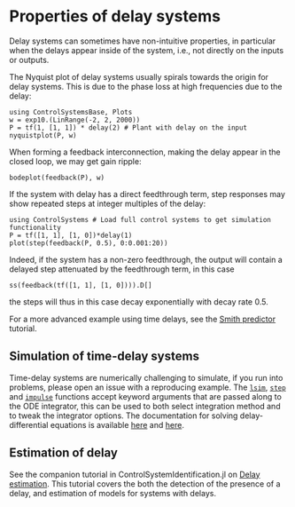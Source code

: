 # Properties of delay systems
Delay systems can sometimes have non-intuitive properties, in particular when the delays appear inside of the system, i.e., not directly on the inputs or outputs. 

The Nyquist plot of delay systems usually spirals towards the origin for delay systems. This is due to the phase loss at high frequencies due to the delay:
```@example DELAY
using ControlSystemsBase, Plots
w = exp10.(LinRange(-2, 2, 2000))
P = tf(1, [1, 1]) * delay(2) # Plant with delay on the input
nyquistplot(P, w)
```

When forming a feedback interconnection, making the delay appear in the closed loop, we may get gain ripple:
```@example DELAY
bodeplot(feedback(P), w)
```

If the system with delay has a direct feedthrough term, step responses may show repeated steps at integer multiples of the delay:
```@example DELAY
using ControlSystems # Load full control systems to get simulation functionality
P = tf([1, 1], [1, 0])*delay(1)
plot(step(feedback(P, 0.5), 0:0.001:20))
```
Indeed, if the system has a non-zero feedthrough, the output will contain a delayed step attenuated by the feedthrough term, in this case
```@example DELAY
ss(feedback(tf([1, 1], [1, 0]))).D[]
```
the steps will thus in this case decay exponentially with decay rate 0.5. 

For a more advanced example using time delays, see the [Smith predictor](@ref) tutorial.

## Simulation of time-delay systems
Time-delay systems are numerically challenging to simulate, if you run into problems, please open an issue with a reproducing example. The [`lsim`](@ref), [`step`](@ref) and [`impulse`](@ref) functions accept keyword arguments that are passed along to the ODE integrator, this can be used to both select integration method and to tweak the integrator options. The documentation for solving delay-differential equations is available [here](https://diffeq.sciml.ai/latest/types/dde_types/) and [here](https://diffeq.sciml.ai/latest/tutorials/dde_example/).

## Estimation of delay
See the companion tutorial in ControlSystemIdentification.jl on [Delay estimation](file:///home/fredrikb/.julia/dev/ControlSystemIdentification/docs/build/examples/delayest.html). This tutorial covers the both the detection of the presence of a delay, and estimation of models for systems with delays.